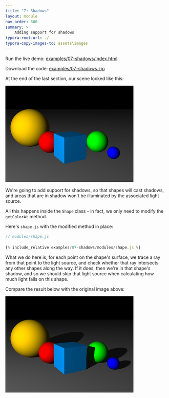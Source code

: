 ```yaml
---
title: "7: Shadows"
layout: module
nav_order: 600
summary: >
    Adding support for shadows
typora-root-url: ./
typora-copy-images-to: assets\images
---
```


Run the live demo: [examples/07-shadows/index.html](examples/07-shadows/index.html)

Download the code: [examples/07-shadows.zip](examples/07-shadows.zip)

At the end of the last section, our scene looked like this:

![image-20220320011118565](assets/images/image-20220320011118565.png)

We're going to add support for shadows, so that shapes will cast shadows, and areas that are in shadow won't be illuminated by the associated light source.

All this happens inside the `Shape` class - in fact, we only need to modify the `getColorAt` method. 

Here's `shape.js` with the modified method in place:

```javascript
// modules/shape.js

{% include_relative examples/07-shadows/modules/shape.js %}
```

What we do here is, for each point on the shape's surface, we trace a ray from that point to the light source, and check whether that ray intersects any other shapes along the way. If it does, then we're in that shape's shadow, and so we should skip that light source when calculating how much light falls on this shape.

Compare the result below with the original image above:

![image-20220320012307359](assets/images/image-20220320012307359.png)





